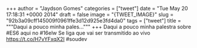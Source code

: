 
+++
author = "Jaydson Gomes"
categories = ["tweet"]
date = "Tue May 20 17:18:31 +0000 2014"
draft = false
image = "{TWEET_IMAGE}"
slug = "92b3a09cff145009f0961ffe3d12d925e3fd4da0"
tags = ["tweet"]
title = """Daqui a pouco minha pales..."""
+++
Daqui a pouco minha palestra sobre #ES6 aqui no #16elw Se liga que vai ser transmitido ao vivo https://t.co/H7vYFxqX2I #soudev

